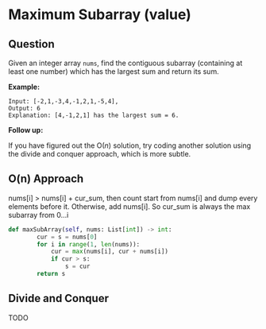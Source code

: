 # Maximum Subarray \(value\)

## Question

Given an integer array `nums`, find the contiguous subarray \(containing at least one number\) which has the largest sum and return its sum.

**Example:**

```text
Input: [-2,1,-3,4,-1,2,1,-5,4],
Output: 6
Explanation: [4,-1,2,1] has the largest sum = 6.
```

**Follow up:**

If you have figured out the O\(_n_\) solution, try coding another solution using the divide and conquer approach, which is more subtle.

## O\(n\) Approach

nums\[i\] &gt; nums\[i\] + cur\_sum, then count start from nums\[i\] and dump every elements before it. Otherwise, add nums\[i\]. So cur\_sum is always the max subarray from 0...i 

```python
def maxSubArray(self, nums: List[int]) -> int:
        cur = s = nums[0]
        for i in range(1, len(nums)):
            cur = max(nums[i], cur + nums[i])
            if cur > s: 
                s = cur
        return s
```

## Divide and Conquer 

TODO

